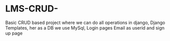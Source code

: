 # LMS-CRUD-
Basic CRUD based project where we can do all operations in django, Django Templates, her as a DB we use MySql,     Login pages Email as userid and sign up page 
